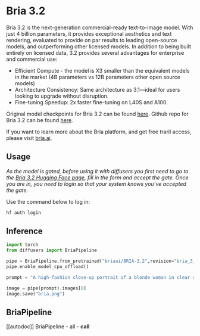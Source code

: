 <!--Copyright 2025 The HuggingFace Team. All rights reserved.

Licensed under the Apache License, Version 2.0 (the "License"); you may not use this file except in compliance with
the License. You may obtain a copy of the License at

http://www.apache.org/licenses/LICENSE-2.0

Unless required by applicable law or agreed to in writing, software distributed under the License is distributed on
an "AS IS" BASIS, WITHOUT WARRANTIES OR CONDITIONS OF ANY KIND, either express or implied. See the License for the
specific language governing permissions and limitations under the License.
-->

# Bria 3.2

Bria 3.2 is the next-generation commercial-ready text-to-image model. With just 4 billion parameters, it provides exceptional aesthetics and text rendering, evaluated to provide on par results to leading open-source models, and outperforming other licensed models.
In addition to being built entirely on licensed data, 3.2 provides several advantages for enterprise and commercial use:

- Efficient Compute - the model is X3 smaller than the equivalent models in the market (4B parameters vs 12B parameters other open source models)
- Architecture Consistency: Same architecture as 3.1—ideal for users looking to upgrade without disruption.
- Fine-tuning Speedup: 2x faster fine-tuning on L40S and A100.

Original model checkpoints for Bria 3.2 can be found [here](https://huggingface.co/briaai/BRIA-3.2).
Github repo for Bria 3.2 can be found [here](https://github.com/Bria-AI/BRIA-3.2).

If you want to learn more about the Bria platform, and get free traril access, please visit [bria.ai](https://bria.ai).


## Usage

_As the model is gated, before using it with diffusers you first need to go to the [Bria 3.2 Hugging Face page](https://huggingface.co/briaai/BRIA-3.2), fill in the form and accept the gate. Once you are in, you need to login so that your system knows you’ve accepted the gate._

Use the command below to log in:

```bash
hf auth login
```

## Inference


```python
import torch
from diffusers import BriaPipeline

pipe = BriaPipeline.from_pretrained("briaai/BRIA-3.2",revision="bria_3_2_diffusers", torch_dtype=torch.bfloat16)
pipe.enable_model_cpu_offload()

prompt = "A high-fashion close-up portrait of a blonde woman in clear sunglasses. The image uses a bold teal and red color split for dramatic lighting. The background is a simple teal-green. The photo is sharp and well-composed, and is designed for viewing with anaglyph 3D glasses for optimal effect. It looks professionally done."

image = pipe(prompt).images[0]
image.save("bria.png")
```


## BriaPipeline

[[autodoc]] BriaPipeline
	- all
	- __call__

